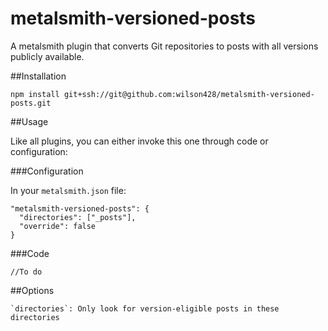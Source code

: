 metalsmith-versioned-posts
==========================

A metalsmith plugin that converts Git repositories to posts with all versions publicly available.

##Installation

	npm install git+ssh://git@github.com:wilson428/metalsmith-versioned-posts.git

##Usage

Like all plugins, you can either invoke this one through code or configuration:

###Configuration

In your `metalsmith.json` file:

    "metalsmith-versioned-posts": {
      "directories": ["_posts"],
      "override": false
    }

###Code

	//To do

##Options

	`directories`: Only look for version-eligible posts in these directories